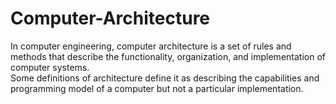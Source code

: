# Computer-Architecture
In computer engineering, computer architecture is a set of rules and methods that describe the functionality, organization, and implementation of computer systems.<br>Some definitions of architecture define it as describing the capabilities and programming model of a computer but not a particular implementation.
